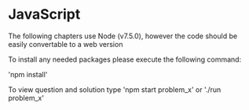 # JavaScript

The following chapters use Node (v7.5.0), however the code should be easily convertable to a web version

To install any needed packages please execute the following command:

'npm install'

To view question and solution type 'npm start problem_x'
or
'./run problem_x'